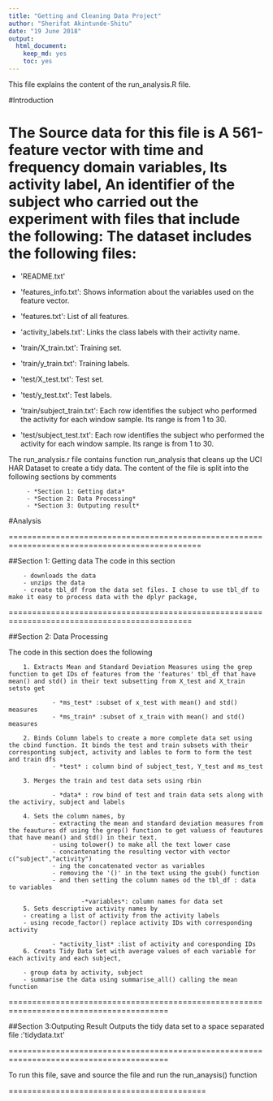 ```yaml
---
title: "Getting and Cleaning Data Project"
author: "Sherifat Akintunde-Shitu"
date: "19 June 2018"
output: 
  html_document:
    keep_md: yes
    toc: yes
---
```

This file explains the content of the run_analysis.R file. 

#Introduction

The Source data for this file is A 561-feature vector with time and frequency domain variables, Its activity label, An identifier of the subject who carried out the experiment with files that include the following:
The dataset includes the following files:
=============================================================================================

- 'README.txt'

- 'features_info.txt': Shows information about the variables used on the feature vector.

- 'features.txt': List of all features.

- 'activity_labels.txt': Links the class labels with their activity name.

- 'train/X_train.txt': Training set.

- 'train/y_train.txt': Training labels.

- 'test/X_test.txt': Test set.

- 'test/y_test.txt': Test labels.

- 'train/subject_train.txt': Each row identifies the subject who performed the activity for each window sample. Its range is from 1 to 30. 

- 'test/subject_test.txt': Each row identifies the subject who performed the activity for each window sample. Its range is from 1 to 30. 

The run_analysis.r file contains function run_analysis that cleans up the UCI HAR Dataset to create a tidy data. The content of the file is split into the following sections by comments
        
         - *Section 1: Getting data*
         - *Section 2: Data Processing*
         - *Section 3: Outputing result*

#Analysis

===============================================================================================

##Section 1: Getting data
The code in this section

        - downloads the data
        - unzips the data
        - create tbl_df from the data set files. I chose to use tbl_df to make it easy to process data with the dplyr package,
        
=============================================================================================

##Section 2: Data Processing

  The code in this section does the following

        1. Extracts Mean and Standard Deviation Measures using the grep function to get IDs of features from the 'features' tbl_df that have mean() and std() in their text subsetting from X_test and X_train setsto get 

                - *ms_test* :subset of x_test with mean() and std() measures
                - *ms_train* :subset of x_train with mean() and std() measures

        2. Binds Column labels to create a more complete data set using the cbind function. It binds the test and train subsets with their corresponting subject, activity and lables to form to form the test and train dfs
                - *test* : column bind of subject_test, Y_test and ms_test

        3. Merges the train and test data sets using rbin

                - *data* : row bind of test and train data sets along with the activiry, subject and labels
        
        4. Sets the column names, by
                - extracting the mean and standard deviation measures from the feautures df using the grep() function to get valuess of feautures that have mean() and std() in their text.
                - using tolower() to make all the text lower case
                - concantenating the resulting vector with vector c("subject","activity")
                - ing the concatenated vector as variables
                - removing the '()' in the text using the gsub() function
                - and then setting the column names od the tbl_df : data to variables
                
                        -*variables*: column names for data set
        5. Sets descriptive activity names by
        - creating a list of activity from the activity labels 
        - using recode_factor() replace activity IDs with corresponding activity
        
                - *activity_list* :list of activity and coresponding IDs
        6. Creats Tidy Data Set with average values of each variable for each activity and each subject,

        - group data by activity, subject
        - summarise the data using summarise_all() calling the mean function

========================================================================================

##Section 3:Outputing Result
Outputs the tidy data set to a space separated file :'tidydata.txt'

========================================================================================

To run this file, save and source the file and run the run_anaysis()  function

==========================================

